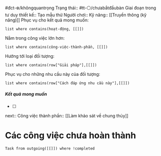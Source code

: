 #đct-❄️/khôngquantrọng
Trạng thái:: #tt-⚪/chưabắtđầubàn
Giai đoạn trong tư duy thiết kế:: Tạo mẫu thử
Người chơi::
Kỹ năng:: [[Truyền thông (kỹ năng)]]
Phục vụ cho kết quả mong muốn:
```dataview
list where contains(hoạt-động, [[]])
```
Nằm trong công việc lớn hơn:
```dataview
list where contains(công-việc-thành-phần, [[]])
```
Hướng tới loại đối tượng:
```dataview
list where contains(row["Giải pháp"],[[]])
```
Phục vụ cho những nhu cầu này của đối tượng:
```dataview
list where contains(row["Cách đáp ứng nhu cầu này"],[[]])
```

##### Kết quả mong muốn
- [ ] 
next::
Công việc thành phần:: [[Làm khảo sát về chung thủy]] 

# Các công việc chưa hoàn thành
```dataview
Task from outgoing([[]]) where !completed
```



